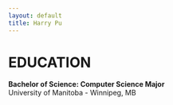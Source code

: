 ```yaml
---
layout: default
title: Harry Pu
---
```


# EDUCATION

**Bachelor of Science: Computer Science Major** <br />
University of Manitoba - Winnipeg, MB

